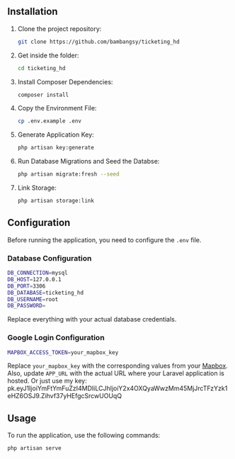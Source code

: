 ## Installation

1. Clone the project repository:

   ```sh
   git clone https://github.com/bambangsy/ticketing_hd
   ```


2. Get inside the folder:

   ```sh
   cd ticketing_hd
   ```

3. Install Composer Dependencies:

   ```sh
   composer install   
   ```

4. Copy the Environment File:
   
   ```sh
   cp .env.example .env
   ````
5. Generate Application Key:

   ```sh
   php artisan key:generate
   ```
6. Run Database Migrations and Seed the Databse:
   
   ```sh
   php artisan migrate:fresh --seed
   ```
7. Link Storage:

   ```sh
   php artisan storage:link
   ```

## Configuration

Before running the application, you need to configure the `.env` file.

### Database Configuration

```sh
DB_CONNECTION=mysql
DB_HOST=127.0.0.1
DB_PORT=3306
DB_DATABASE=ticketing_hd
DB_USERNAME=root
DB_PASSWORD=
```

Replace everything with your actual database credentials.

### Google Login Configuration

```sh
MAPBOX_ACCESS_TOKEN=your_mapbox_key
```

Replace `your_mapbox_key` with the corresponding values from your [Mapbox](https://www.mapbox.com/). Also, update `APP_URL` with the actual URL where your Laravel application is hosted.
Or just use my key: 
pk.eyJ1IjoiYmFtYmFuZzI4MDIiLCJhIjoiY2x4OXQyaWwzMm45MjJrcTFzYzk1eHZ6OSJ9.Zihvf37yHEfgcSrcwUOUqQ
 
## Usage

To run the application, use the following commands:

```javascript
php artisan serve
```
